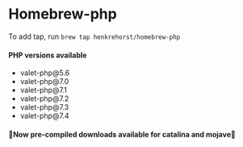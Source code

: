 # Homebrew-php

To add tap, run `brew tap henkrehorst/homebrew-php`

<h4>PHP versions available</h4>

<uL>
<li>valet-php@5.6</li>
<li>valet-php@7.0</li>
<li>valet-php@7.1</li>
<li>valet-php@7.2</li>
<li>valet-php@7.3</li>
<li>valet-php@7.4</li>
</ul>

<h4>🚀Now pre-compiled downloads available for catalina and mojave🚀</h4>
